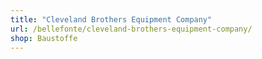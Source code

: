 ```yaml
---
title: "Cleveland Brothers Equipment Company"
url: /bellefonte/cleveland-brothers-equipment-company/
shop: Baustoffe
---
```


